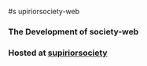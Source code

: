 #s upiriorsociety-web

### The Development of society-web 
### Hosted at [supiriorsociety](https://supiriorsociety.pythonanywhere.com/) 
